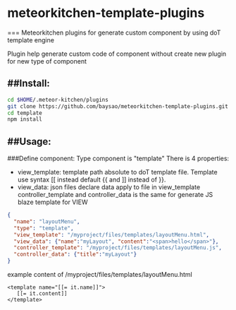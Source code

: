 # meteorkitchen-template-plugins
===
Meteorkitchen plugins for generate custom component by using doT template engine

Plugin help generate custom code of component without create new plugin for new type of component

##Install: 
---
```sh
cd $HOME/.meteor-kitchen/plugins
git clone https://github.com/baysao/meteorkitchen-template-plugins.git template
cd template
npm install
```

##Usage:
----
###Define component:
Type component is "template"
There is 4 properties:

- view_template: template path absolute to doT template file. Template use syntax [[ instead default {{ and ]] instead of }}.
- view_data: json files declare data apply to file in view_template
controller_template and controller_data is the same for generate JS blaze template for VIEW

```json
{
  "name": "layoutMenu",
  "type": "template",
  "view_template": "/myproject/files/templates/layoutMenu.html",
  "view_data": {"name":"myLayout", "content":"<span>hello</span>"},
  "controller_template": "/myproject/files/templates/layoutMenu.js",
  "controller_data": {"title":"myLayout"}
}
```

example content of /myproject/files/templates/layoutMenu.html
```
<template name="[[= it.name]]">
   [[= it.content]]
</template>
```
